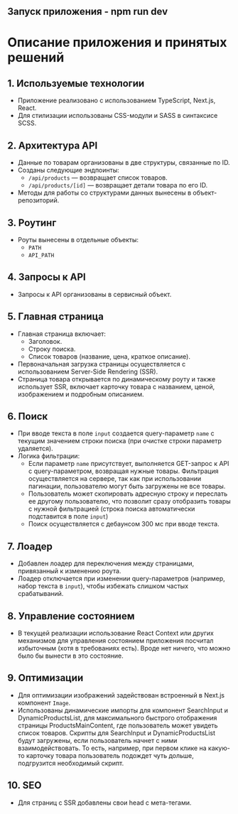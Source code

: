 ## Запуск приложения - npm run dev

# Описание приложения и принятых решений

## 1. Используемые технологии

- Приложение реализовано с использованием TypeScript, Next.js, React.
- Для стилизации использованы CSS-модули и SASS в синтаксисе SCSS.

## 2. Архитектура API

- Данные по товарам организованы в две структуры, связанные по ID.
- Созданы следующие эндпоинты:
    - `/api/products` — возвращает список товаров.
    - `/api/products/[id]` — возвращает детали товара по его ID.
- Методы для работы со структурами данных вынесены в объект-репозиторий.

## 3. Роутинг

- Роуты вынесены в отдельные объекты:
    - `PATH`
    - `API_PATH`

## 4. Запросы к API

- Запросы к API организованы в сервисный объект.

## 5. Главная страница

- Главная страница включает:
    - Заголовок.
    - Строку поиска.
    - Список товаров (название, цена, краткое описание).
- Первоначальная загрузка страницы осуществляется с использованием Server-Side Rendering (SSR).
- Страница товара открывается по динамическому роуту и также использует SSR, включает карточку товара с названием,
  ценой, изображением и подробным описанием.

## 6. Поиск

- При вводе текста в поле `input` создается query-параметр `name` с текущим значением строки поиска (при очистке строки
  параметр удаляется).
- Логика фильтрации:
    - Если параметр `name` присутствует, выполняется GET-запрос к API с query-параметром, возвращая нужные товары.
      Фильтрация осуществляется на сервере, так как при использовании пагинации, пользователю могут быть загружены не
      все товары.
    - Пользователь может скопировать адресную строку и переслать ее другому пользователю, что позволит сразу отобразить
      товары с нужной фильтрацией (строка поиска автоматически подставится в поле `input`)
    - Поиск осуществляется с дебаунсом 300 мс при вводе текста.

## 7. Лоадер

- Добавлен лоадер для переключения между страницами, привязанный к изменению роута.
- Лоадер отключается при изменении query-параметров (например, набор текста в `input`), чтобы избежать слишком частых
  срабатываний.

## 8. Управление состоянием

- В текущей реализации использование React Context или других механизмов для управления состоянием приложения посчитал
  избыточным (хотя в требованиях есть). Вроде нет ничего, что можно было бы вынести в это состояние.

## 9. Оптимизации

- Для оптимизации изображений задействован встроенный в Next.js компонент `Image`.
- Использованы динамические импорты для компонент SearchInput и DynamicProductsList, для максимального быстрого
  отображения страницы ProductsMainContent, где пользователь может увидеть список товаров. Скрипты для SearchInput и
  DynamicProductsList будут загружены, если пользователь начнет с ними взаимодействовать. То есть, например, при первом
  клике на какую-то карточку товара пользователь подождет чуть дольше, подгрузится необходимый скрипт.

## 10. SEO

- Для страниц с SSR добавлены свои head с мета-тегами.